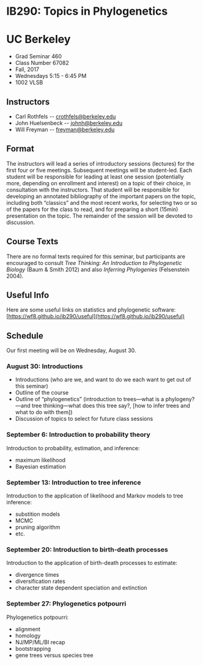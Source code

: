 # IB290: Topics in Phylogenetics
# UC Berkeley

* Grad Seminar 460
* Class Number 67082
* Fall, 2017
* Wednesdays 5:15 - 6:45 PM
* 1002 VLSB

## Instructors

* Carl Rothfels -- crothfels@berkeley.edu
* John Huelsenbeck -- johnh@berkeley.edu
* Will Freyman -- freyman@berkeley.edu

## Format 

The instructors will lead a series of introductory sessions (lectures) for the first four or five meetings. Subsequent meetings will be student-led. Each student will be responsible for leading at least one session (potentially more, depending on enrollment and interest) on a topic of their choice, in consultation with the instructors. That student will be responsible for developing an annotated bibliography of the important papers on the topic, including both “classics” and the most recent works, for selecting two or so of the papers for the class to read, and for preparing a short (15min) presentation on the topic. The remainder of the session will be devoted to discussion.

## Course Texts 

There are no formal texts required for this seminar, but participants are encouraged to consult *Tree Thinking: An Introduction to Phylogenetic Biology* (Baum & Smith 2012) and also *Inferring Phylogenies* (Felsenstein 2004).

## Useful Info

Here are some useful links on statistics and phylogenetic software: [https://wf8.github.io/ib290/useful](https://wf8.github.io/ib290/useful)

## Schedule

Our first meeting will be on Wednesday, August 30.

### August 30: Introductions

* Introductions (who are we, and want to do we each want to get out of this seminar)
* Outline of the course
* Outline of “phylogenetics” (introduction to trees—what is a phylogeny?—and tree thinking—what does this tree say?, [how to infer trees and what to do with them])
* Discussion of topics to select for future class sessions

### September 6: Introduction to probability theory

Introduction to probability, estimation, and inference:
* maximum likelihood
* Bayesian estimation

### September 13: Introduction to tree inference

Introduction to the application of likelihood and Markov models to tree inference: 
* substition models
* MCMC
* pruning algorithm
* etc.

### September 20: Introduction to birth-death processes

Introduction to the application of birth-death processes to estimate:
* divergence times
* diversification rates
* character state dependent speciation and extinction


### September 27: Phylogenetics potpourri

Phylogenetics potpourri: 
* alignment
* homology
* NJ/MP/ML/BI recap
* bootstrapping
* gene trees versus species tree

###




